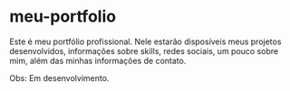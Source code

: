 # meu-portfolio

Este é meu portfólio profissional.
Nele estarão disposíveis meus projetos desenvolvidos, informações sobre skills, redes sociais, um pouco sobre mim, além das minhas informações de contato.

Obs: Em desenvolvimento.
